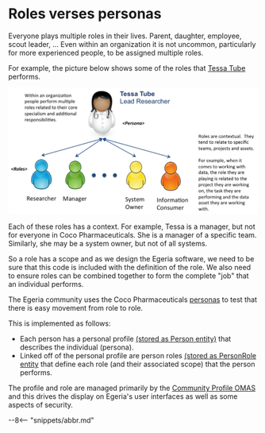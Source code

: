 <!-- SPDX-License-Identifier: CC-BY-4.0 -->
<!-- Copyright Contributors to the ODPi Egeria project. -->

# Roles verses personas

Everyone plays multiple roles in their lives.   Parent, daughter, employee, scout leader, ... Even within an organization it is not uncommon, particularly for more experienced people, to be assigned multiple roles.

For example, the picture below shows some of the roles that [Tessa Tube](/practices/personas/tessa-tube) performs.

![Tessa Tubes' Roles](tessa-tubes-roles.png)

Each of these roles has a context.  For example, Tessa is a manager, but not for everyone in Coco Pharmaceuticals.  She is a manager of a specific team. Similarly, she may be a system owner, but not of all systems.

So a role has a scope and as we design the Egeria software, we need to be sure that this code is included with the definition of the role. We also need to ensure roles can be combined together to form the complete "job" that an individual performs.

The Egeria community uses the Coco Pharmaceuticals [personas](/practices/personas/overview) to test that there is easy movement from role to role.

This is implemented as follows:

* Each person has a personal profile [(stored as Person entity)](/types/1/0112-People) that describes the individual (persona).
* Linked off of the personal profile are person roles [(stored as PersonRole entity](/types/1/0112-Peoplel) that define each role (and their associated scope) that the person performs.

The profile and role are managed primarily by the [Community Profile OMAS](/services/omas/community-profile/overview) and this drives the display on Egeria's user interfaces as well as some aspects of security.



--8<-- "snippets/abbr.md"